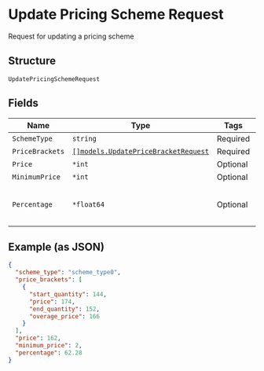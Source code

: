
# Update Pricing Scheme Request

Request for updating a pricing scheme

## Structure

`UpdatePricingSchemeRequest`

## Fields

| Name | Type | Tags | Description |
|  --- | --- | --- | --- |
| `SchemeType` | `string` | Required | Scheme type |
| `PriceBrackets` | [`[]models.UpdatePriceBracketRequest`](../../doc/models/update-price-bracket-request.md) | Required | Price brackets |
| `Price` | `*int` | Optional | Price |
| `MinimumPrice` | `*int` | Optional | Minimum price |
| `Percentage` | `*float64` | Optional | percentual value used in pricing_scheme Percent |

## Example (as JSON)

```json
{
  "scheme_type": "scheme_type0",
  "price_brackets": [
    {
      "start_quantity": 144,
      "price": 174,
      "end_quantity": 152,
      "overage_price": 166
    }
  ],
  "price": 162,
  "minimum_price": 2,
  "percentage": 62.28
}
```

